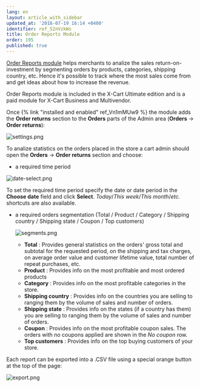 ```yaml
---
lang: en
layout: article_with_sidebar
updated_at: '2018-07-19 16:14 +0400'
identifier: ref_52nVzkWs
title: Order Reports Module
order: 195
published: true
---
```

[Order Reports module](https://market.x-cart.com/addons/order-reports.html "Order Reports Module") helps merchants to analize the sales return-on-investment by segmenting orders by products, categories, shipping country, etc. Hence it's possible to track where the most sales come from and get ideas about how to increase the revenue. 

Order Reports module is included in the X-Cart Ultimate edition and is a paid module for X-Cart Business and Multivendor.

Once {% link "installed and enabled" ref_Vn1mMUw9 %} the module adds the **Order returns** section to the **Orders** parts of the Admin area (**Orders** -> **Order returns**):

![settings.png]({{site.baseurl}}/attachments/ref_52nVzkWs/settings.png)

To analize statistics on the orders placed in the store a cart admin should open the **Orders** -> **Order returns** section and choose:
  
  * a required time period
  
  ![date-select.png]({{site.baseurl}}/attachments/ref_52nVzkWs/date-select.png)
  
  To set the required time period specify the date or date period in the **Choose date** field and click **Select**. _Today_/_This week_/_This month_/_etc._ shortcuts are also available.
  
  * a required orders segmentation (Total / Product / Category / Shipping country / Shipping state / Coupon / Top customers)
    
    ![segments.png]({{site.baseurl}}/attachments/ref_52nVzkWs/segments.png)
    
    * **Total** : Provides general statistics on the orders' gross total and subtotal for the requested period, on the shipping and tax charges, on average order value	and customer lifetime value, total number of repeat purchases, etc.
    * **Product** : Provides info on the most profitable and most ordered products
    * **Category** : Provides info on the most profitable categories in the store. 
    * **Shipping country** : Provides info on the countries you are selling to ranging them by the volume of sales and number of orders.
    * **Shipping state** : Provides info on the states (if a country has them) you are selling to ranging them by the volume of sales and number of orders.
    * **Coupon** : Provides info on the most profitable coupon sales. The orders with no coupons applied are shown in the _No coupon_ row. 
    * **Top customers** : Provides info on the top buying customers of your store.
    
Each report can be exported into a .CSV file using a special orange button at the top of the page:

![export.png]({{site.baseurl}}/attachments/ref_52nVzkWs/export.png)
